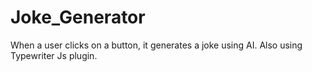 # Joke_Generator
 When a user clicks on a button, it generates a joke using AI. Also using Typewriter Js plugin.
